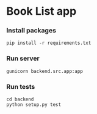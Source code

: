 # Book List app

### Install packages
```
pip install -r requirements.txt
```

### Run server
```
gunicorn backend.src.app:app
```

### Run tests
```
cd backend
python setup.py test
```